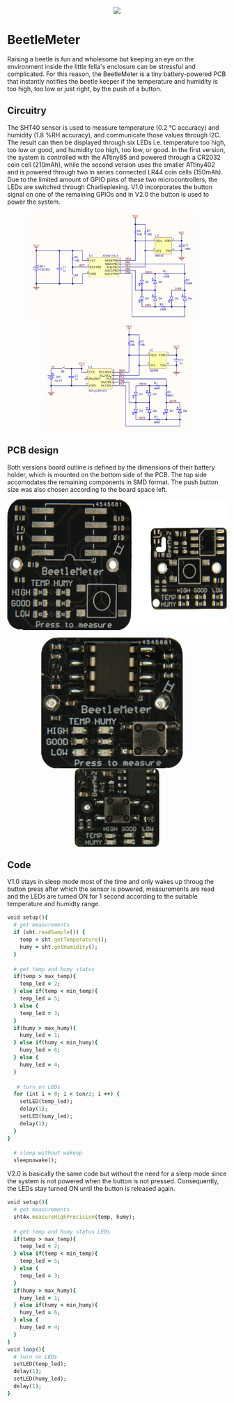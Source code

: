 <p align="center">
  <img src="images/cover.gif" height="250" />
</p>

# BeetleMeter
Raising a beetle is fun and wholesome but keeping an eye on the environment inside the little fella's enclosure can be stressful and complicated. For this reason, the BeetleMeter is a tiny battery-powered PCB that instantly notifies the beetle keeper if the temperature and humidity is too high, too low or just right, by the push of a button.

## Circuitry
The SHT40 sensor is used to measure temperature (0.2 °C accuracy) and humidity (1.8 %RH accuracy), and communicate those values through I2C. The result can then be displayed through six LEDs i.e. temperature too high, too low or good, and humidity too high, too low, or good. In the first version, the system is controlled with the ATtiny85 and powered through a CR2032 coin cell (210mAh), while the second version uses the smaller ATtiny402 and is powered through two in series connected LR44 coin cells (150mAh). Due to the limited amount of GPIO pins of these two microcontrollers, the LEDs are switched through Charlieplexing. V1.0 incorporates the button signal on one of the remaining GPIOs and in V2.0 the button is used to power the system.

<p align="center">
  <img src="images/v1_circuit.png" height="250" />
  &nbsp;&nbsp;&nbsp;&nbsp;&nbsp;
  <img src="images/v2_circuit.png" height="250" />
</p>

## PCB design
Both versions board outline is defined by the dimensions of their battery holder, which is mounted on the bottom side of the PCB. The top side accomodates the remaining components in SMD format. The push button size was also chosen according to the board space left.

<p align="center">
  <img align="middle" src="images/v1v2_front.png" height="300" /> <br/><br/>
  <img align="middle" src="images/v1_assembled.png" height="300" /> 
  &nbsp;&nbsp;&nbsp;&nbsp;&nbsp;
  <img align="middle" src="images/v2_assembled.png" height="180" />
</p>

## Code
V1.0 stays in sleep mode most of the time and only wakes up throug the button press after which the sensor is powered, measurements are read and the LEDs are turned ON for 1 second according to the suitable temperature and humidty range.

```ruby
void setup(){
  # get measurements
  if (sht.readSample()) {
    temp = sht.getTemperature();
    humy = sht.getHumidity();
  }

  # get temp and humy status
  if(temp > max_temp){
    temp_led = 2;
  } else if(temp < min_temp){
    temp_led = 5;
  } else {
    temp_led = 3;
  }
  if(humy > max_humy){
    humy_led = 1;
  } else if(humy < min_humy){
    humy_led = 6;
  } else {
    humy_led = 4;
  }

   # turn on LEDs
  for (int i = 0; i < ton/2; i ++) {
    setLED(temp_led);
    delay(1);
    setLED(humy_led);
    delay(1);
  }
}
  
  # sleep without wakeup
  sleepnowake();
```

V2.0 is basically the same code but without the need for a sleep mode since the system is not powered when the button is not pressed. Consequently, the LEDs stay turned ON until the button is released again.

```ruby
void setup(){
  # get measurements
  sht4x.measureHighPrecision(temp, humy);

  # get temp and humy status LEDs
  if(temp > max_temp){
    temp_led = 2;
  } else if(temp < min_temp){
    temp_led = 5;
  } else {
    temp_led = 3;
  }
  if(humy > max_humy){
    humy_led = 1;
  } else if(humy < min_humy){
    humy_led = 6;
  } else {
    humy_led = 4;
  }
}
void loop(){
  # turn on LEDs
  setLED(temp_led);
  delay(1);
  setLED(humy_led);
  delay(1);
}
```
